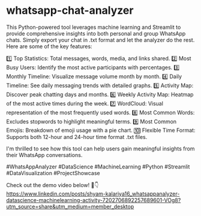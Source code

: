 # whatsapp-chat-analyzer

This Python-powered tool leverages machine learning and Streamlit to provide comprehensive insights into both personal and group WhatsApp chats. Simply export your chat in .txt format and let the analyzer do the rest. Here are some of the key features:

1️⃣ Top Statistics: Total messages, words, media, and links shared.
2️⃣ Most Busy Users: Identify the most active participants with percentages.
3️⃣ Monthly Timeline: Visualize message volume month by month.
4️⃣ Daily Timeline: See daily messaging trends with detailed graphs.
5️⃣ Activity Map: Discover peak chatting days and months.
6️⃣ Weekly Activity Map: Heatmap of the most active times during the week.
7️⃣ WordCloud: Visual representation of the most frequently used words.
8️⃣ Most Common Words: Excludes stopwords to highlight meaningful terms.
9️⃣ Most Common Emojis: Breakdown of emoji usage with a pie chart.
🔟 Flexible Time Format: Supports both 12-hour and 24-hour time format .txt files.

I'm thrilled to see how this tool can help users gain meaningful insights from their WhatsApp conversations. 

#WhatsAppAnalyzer 
#DataScience 
#MachineLearning 
#Python 
#Streamlit 
#DataVisualization 
#ProjectShowcase

Check out the demo video below! 🎥👇
https://www.linkedin.com/posts/shyam-kalariya16_whatsappanalyzer-datascience-machinelearning-activity-7202706892257689601-VOg8?utm_source=share&utm_medium=member_desktop

